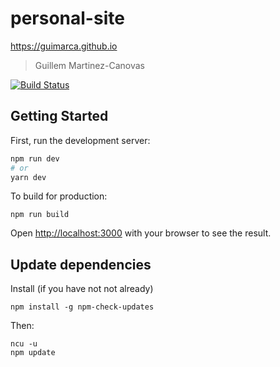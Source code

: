 # personal-site

https://guimarca.github.io

> Guillem Martinez-Canovas

[![Build Status](https://travis-ci.org/guimarca/personal-site.svg?branch=master)](https://travis-ci.org/guimarca/personal-site)

## Getting Started

First, run the development server:

```bash
npm run dev
# or
yarn dev
```

To build for production:

```
npm run build
````

Open [http://localhost:3000](http://localhost:3000) with your browser to see the result.

## Update dependencies

Install (if you have not not already) 

```
npm install -g npm-check-updates
```

Then:

```
ncu -u
npm update
```
